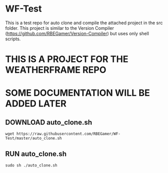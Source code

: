 # WF-Test
 This is a test repo for auto clone and compile the attached project in the src folder.
 This project is similar to the Version Compiler (https://github.com/RBEGamer/Version-Compiler) but uses only shell scripts.
 
 # THIS IS A PROJECT FOR THE WEATHERFRAME REPO
 # SOME DOCUMENTATION WILL BE ADDED LATER
 

 
 ## DOWNLOAD auto_clone.sh
 
 `wget https://raw.githubusercontent.com/RBEGamer/WF-Test/master/auto_clone.sh`
 
 ## RUN auto_clone.sh
 
`sudo sh ./auto_clone.sh`

